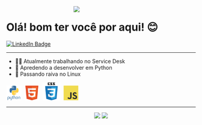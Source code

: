 <img src = "banner.gif" width = "325px" align = "right">

# Olá! bom ter você por aqui! 😊

  <div id="badges">
  <a href = "https://github.com/risoflorais">
    <img src="https://img.shields.io/badge/LinkedIn-blue?style=for-the-badge&logo=linkedin&logoColor=white" alt="LinkedIn Badge"/>
  </a>
</div>

---


- 👨‍💻 Atualmente trabalhando no Service Desk
- 🐍 Apredendo a desenvolver em Python
- 🐧 Passando raiva no Linux 


<div align="left">
  <img src="https://github.com/devicons/devicon/blob/master/icons/python/python-original-wordmark.svg" title="Python" alt="Python" width="40" height="40"/>&nbsp;
  <img src="https://github.com/devicons/devicon/blob/master/icons/html5/html5-original.svg" title="HTML5" alt="HTML" width="40" height="40"/>&nbsp;
  <img src="https://github.com/devicons/devicon/blob/master/icons/css3/css3-original-wordmark.svg" title="HTML5" alt="css3" width="48" height="48"/>&nbsp;
  <img src="https://github.com/devicons/devicon/blob/master/icons/javascript/javascript-original.svg" title="JavaScript" alt="JavaScript" width="40" height="40"/>&nbsp;
</div>

---

<div align = "center" style {display: inline-block;}>
  <img height = "180em" src="https://github-readme-stats.vercel.app/api/top-langs/?username=LucasFBrasil&show_icons=true&theme=dracula&count_private=true"/>
  <img height = "180em" src="https://github-readme-stats.vercel.app/api?username=LucasFBrasil&show_icons=true&show_icons=true&theme=dracula&count_private=true" />
</div>
